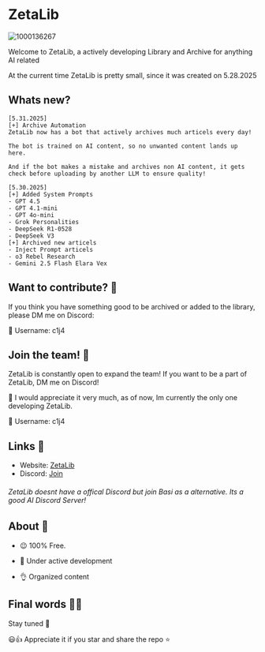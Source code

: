 # ZetaLib

![1000136267](https://github.com/user-attachments/assets/e077fb25-fba8-490d-b665-1744b7c932be)


Welcome to ZetaLib, a actively developing Library and Archive for anything AI related

At the current time ZetaLib is pretty small, since it was created on 5.28.2025

## Whats new?

```
[5.31.2025]
[+] Archive Automation
ZetaLib now has a bot that actively archives much articels every day!

The bot is trained on AI content, so no unwanted content lands up here.

And if the bot makes a mistake and archives non AI content, it gets check before uploading by another LLM to ensure quality!

[5.30.2025]
[+] Added System Prompts
- GPT 4.5
- GPT 4.1-mini
- GPT 4o-mini
- Grok Personalities
- DeepSeek R1-0528
- DeepSeek V3
[+] Archived new articels
- Inject Prompt articels
- o3 Rebel Research
- Gemini 2.5 Flash Elara Vex
```


## Want to contribute? 📑
If you think you have something good to be archived or added to the library, please DM me on Discord:

📧 Username: c1j4

## Join the team! 📌
ZetaLib is constantly open to expand the team! If you want to be a part of ZetaLib, DM me on Discord!

👀 I would appreciate it very much, as of now, Im currently the only one developing ZetaLib.

📧 Username: c1j4

## Links 🔗

- Website: [ZetaLib](https://zetalib.neocities.org)
- Discord: [Join](https://discord.gg/basi)
###### ZetaLib doesnt have a offical Discord but join Basi as a alternative. Its a good AI Discord Server!

## About 🌙
- 😉 100% Free.
  
- 🚀 Under active development
  
- 👌 Organized content 

## Final words 🧙‍♂️

Stay tuned 🤌

😃👍 Appreciate it if you star and share the repo ⭐️
